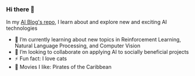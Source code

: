 ### Hi there 👋

In my [AI Blog's repo](https://github.com/mswang12/Blog), I learn about and explore new and exciting AI technologies

- 🌱 I’m currently learning about new topics in Reinforcement Learning, Natural Language Processing, and Computer Vision
- 👯 I’m looking to collaborate on applying AI to socially beneficial projects
- ⚡ Fun fact: I love cats
- :movie_camera: Movies I like: Pirates of the Caribbean

<!--
**mswang12/mswang12** is a ✨ _special_ ✨ repository because its `README.md` (this file) appears on your GitHub profile.

Here are some ideas to get you started:

- 🔭 I’m currently working on ...
- 🌱 I’m currently learning ...
- 👯 I’m looking to collaborate on ...
- 🤔 I’m looking for help with ...
- 💬 Ask me about ...
- 📫 How to reach me: ...
- 😄 Pronouns: ...
- ⚡ Fun fact: ...

# Resources:
https://towardsdatascience.com/build-a-stunning-readme-for-your-github-profile-9b80434fe5d7
-->
